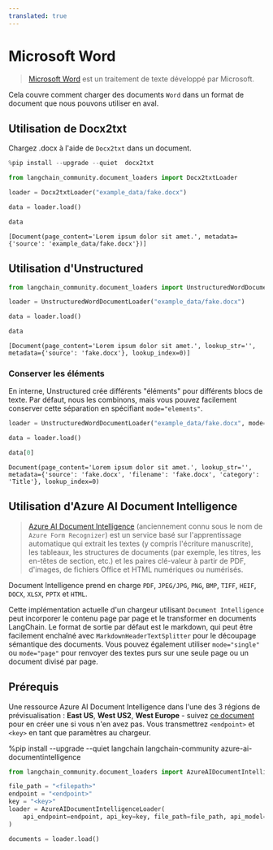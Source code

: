 ```yaml
---
translated: true
---
```


# Microsoft Word

>[Microsoft Word](https://www.microsoft.com/en-us/microsoft-365/word) est un traitement de texte développé par Microsoft.

Cela couvre comment charger des documents `Word` dans un format de document que nous pouvons utiliser en aval.

## Utilisation de Docx2txt

Chargez .docx à l'aide de `Docx2txt` dans un document.

```python
%pip install --upgrade --quiet  docx2txt
```

```python
from langchain_community.document_loaders import Docx2txtLoader
```

```python
loader = Docx2txtLoader("example_data/fake.docx")
```

```python
data = loader.load()
```

```python
data
```

```output
[Document(page_content='Lorem ipsum dolor sit amet.', metadata={'source': 'example_data/fake.docx'})]
```

## Utilisation d'Unstructured

```python
from langchain_community.document_loaders import UnstructuredWordDocumentLoader
```

```python
loader = UnstructuredWordDocumentLoader("example_data/fake.docx")
```

```python
data = loader.load()
```

```python
data
```

```output
[Document(page_content='Lorem ipsum dolor sit amet.', lookup_str='', metadata={'source': 'fake.docx'}, lookup_index=0)]
```

### Conserver les éléments

En interne, Unstructured crée différents "éléments" pour différents blocs de texte. Par défaut, nous les combinons, mais vous pouvez facilement conserver cette séparation en spécifiant `mode="elements"`.

```python
loader = UnstructuredWordDocumentLoader("example_data/fake.docx", mode="elements")
```

```python
data = loader.load()
```

```python
data[0]
```

```output
Document(page_content='Lorem ipsum dolor sit amet.', lookup_str='', metadata={'source': 'fake.docx', 'filename': 'fake.docx', 'category': 'Title'}, lookup_index=0)
```

## Utilisation d'Azure AI Document Intelligence

>[Azure AI Document Intelligence](https://aka.ms/doc-intelligence) (anciennement connu sous le nom de `Azure Form Recognizer`) est un service basé sur l'apprentissage automatique qui extrait les textes (y compris l'écriture manuscrite), les tableaux, les structures de documents (par exemple, les titres, les en-têtes de section, etc.) et les paires clé-valeur à partir de PDF, d'images, de fichiers Office et HTML numériques ou numérisés.

Document Intelligence prend en charge `PDF`, `JPEG/JPG`, `PNG`, `BMP`, `TIFF`, `HEIF`, `DOCX`, `XLSX`, `PPTX` et `HTML`.

Cette implémentation actuelle d'un chargeur utilisant `Document Intelligence` peut incorporer le contenu page par page et le transformer en documents LangChain. Le format de sortie par défaut est le markdown, qui peut être facilement enchaîné avec `MarkdownHeaderTextSplitter` pour le découpage sémantique des documents. Vous pouvez également utiliser `mode="single"` ou `mode="page"` pour renvoyer des textes purs sur une seule page ou un document divisé par page.

## Prérequis

Une ressource Azure AI Document Intelligence dans l'une des 3 régions de prévisualisation : **East US**, **West US2**, **West Europe** - suivez [ce document](https://learn.microsoft.com/azure/ai-services/document-intelligence/create-document-intelligence-resource?view=doc-intel-4.0.0) pour en créer une si vous n'en avez pas. Vous transmettrez `<endpoint>` et `<key>` en tant que paramètres au chargeur.

%pip install --upgrade --quiet  langchain langchain-community azure-ai-documentintelligence

```python
from langchain_community.document_loaders import AzureAIDocumentIntelligenceLoader

file_path = "<filepath>"
endpoint = "<endpoint>"
key = "<key>"
loader = AzureAIDocumentIntelligenceLoader(
    api_endpoint=endpoint, api_key=key, file_path=file_path, api_model="prebuilt-layout"
)

documents = loader.load()
```
